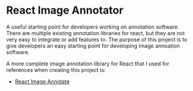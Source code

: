 # React Image Annotator

A useful starting point for developers working on annotation software. There are multiple existing annotation libraries for react, but they are not very easy to integrate or add features to. The purpose of this project is to give developers an easy starting point for developing image annoation software.

A more complete image annotation library for React that I used for references when creating this project is:
- [React Image Annotate](https://github.com/UniversalDataTool/react-image-annotate)

